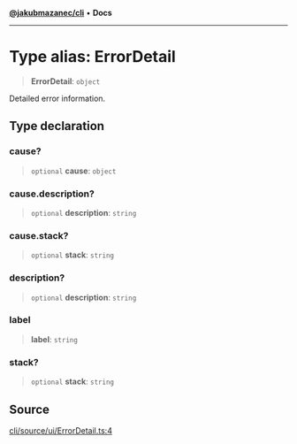 [**@jakubmazanec/cli**](../README.md) • **Docs**

---

# Type alias: ErrorDetail

> **ErrorDetail**: `object`

Detailed error information.

## Type declaration

### cause?

> `optional` **cause**: `object`

### cause.description?

> `optional` **description**: `string`

### cause.stack?

> `optional` **stack**: `string`

### description?

> `optional` **description**: `string`

### label

> **label**: `string`

### stack?

> `optional` **stack**: `string`

## Source

[cli/source/ui/ErrorDetail.ts:4](https://github.com/jakubmazanec/tools/blob/2f8bfe433bf76006231c1e3b5197238029672b8c/packages/cli/source/ui/ErrorDetail.ts#L4)
